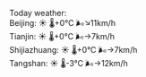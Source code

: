 Today weather:  
Beijing: ☀️   🌡️+0°C 🌬️↘11km/h  
Tianjin: ☀️   🌡️+0°C 🌬️→7km/h  
Shijiazhuang: ☀️   🌡️+0°C 🌬️→7km/h  
Tangshan: ☀️   🌡️-3°C 🌬️→12km/h  
